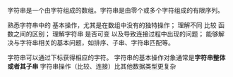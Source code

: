 字符串是一个由字符组成的数组。字符串是由零个或多个字符组成的有限序列。

熟悉字符串中的 基本操作，尤其是在数组中没有的独特操作；
理解不同 比较 函数之间的区别；
理解字符串 是否可变 以及导致连接过程中出现的问题；
能够解决与字符串相关的基本问题，如排序、子串、字符串匹配等。

字符串可以通过下标获得相应的字符。
字符串的基本操作对象通常是**字符串整体或者其子串**
字符串操作（比较、连接）比其他数据类型更复杂